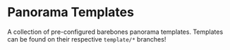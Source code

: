 # Panorama Templates

A collection of pre-configured barebones panorama templates. Templates can be found on their respective `template/*` branches!